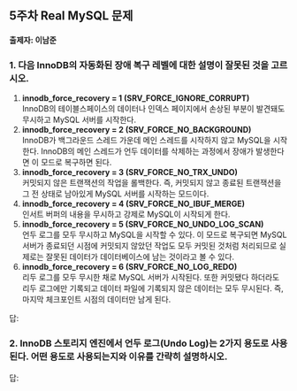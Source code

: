 ## 5주차 Real MySQL 문제
#### 출제자: 이남준

### 1. 다음 InnoDB의 자동화된 장애 복구 레벨에 대한 설명이 잘못된 것을 고르시오.
1. **innodb_force_recovery = 1 (SRV_FORCE_IGNORE_CORRUPT)**<br>
    InnoDB의 테이블스페이스의 데이터나 인덱스 페이지에서 손상된 부분이 발견돼도 무시하고 MySQL 서버를 시작한다.
2. **innodb_force_recovery = 2 (SRV_FORCE_NO_BACKGROUND)**<br>
    InnoDB가 백그라운드 스레드 가운데 메인 스레드를 시작하지 않고 MySQL을 시작한다. InnoDB의 메인 스레드가 언두 데이터를 삭제하는 과정에서 장애가 발생한다면 이 모드로 복구하면 된다.
3. **innodb_force_recovery = 3 (SRV_FORCE_NO_TRX_UNDO)**<br>
    커밋되지 않은 트랜잭션의 작업을 롤백한다. 즉, 커밋되지 않고 종료된 트랜잭션을 그 전 상태로 남아있게 MySQL 서버를 시작하는 모드이다.
4. **innodb_force_recovery = 4 (SRV_FORCE_NO_IBUF_MERGE)**<br>
    인서트 버퍼의 내용을 무시하고 강제로 MySQL이 시작되게 한다.
5. **innodb_force_recovery = 5 (SRV_FORCE_NO_UNDO_LOG_SCAN)**<br>
    언두 로그를 모두 무시하고 MySQL을 시작할 수 있다. 이 모드로 복구되면 MySQL 서버가 종료되던 시점에 커밋되지 않았던 작업도 모두 커밋된 것처럼 처리되므로 실제로는 잘못된 데이터가 데이터베이스에 남는 것이라고 볼 수 있다.
6. **innodb_force_recovery = 6 (SRV_FORCE_NO_LOG_REDO)**<br>
    리두 로그를 모두 무시한 채로 MySQL 서버가 시작된다. 또한 커밋됐다 하더라도 리두 로그에만 기록되고 데이터 파일에 기록되지 않은 데이터는 모두 무시된다. 즉, 마지막 체크포인트 시점의 데이터만 남게 된다.

답: 

### 2. InnoDB 스토리지 엔진에서 언두 로그(Undo Log)는 2가지 용도로 사용된다. 어떤 용도로 사용되는지와 이유를 간략히 설명하시오.

답: